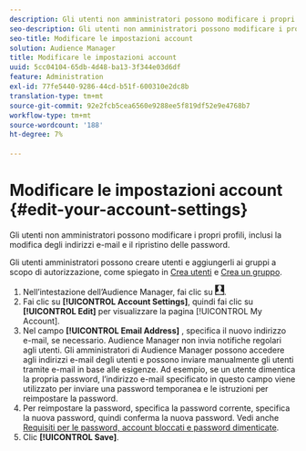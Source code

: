 ```yaml
---
description: Gli utenti non amministratori possono modificare i propri profili, inclusi la modifica degli indirizzi e-mail e il ripristino delle password.
seo-description: Gli utenti non amministratori possono modificare i propri profili, inclusi la modifica degli indirizzi e-mail e il ripristino delle password.
seo-title: Modificare le impostazioni account
solution: Audience Manager
title: Modificare le impostazioni account
uuid: 5cc04104-65db-4d48-ba13-3f344e03d6df
feature: Administration
exl-id: 77fe5440-9286-44cd-b51f-600310e2dc8b
translation-type: tm+mt
source-git-commit: 92e2fcb5cea6560e9288ee5f819df52e9e4768b7
workflow-type: tm+mt
source-wordcount: '188'
ht-degree: 7%

---
```


# Modificare le impostazioni account {#edit-your-account-settings}

Gli utenti non amministratori possono modificare i propri profili, inclusi la modifica degli indirizzi e-mail e il ripristino delle password.

<!-- t_edit_account_settings.xml -->

Gli utenti amministratori possono creare utenti e aggiungerli ai gruppi a scopo di autorizzazione, come spiegato in [Crea utenti](../../features/administration/administration-overview.md#create-users) e [Crea un gruppo](../../features/administration/administration-overview.md#create-group).

1. Nell’intestazione dell’Audience Manager, fai clic su ![](assets/icon_profile.png).
1. Fai clic su **[!UICONTROL Account Settings]**, quindi fai clic su **[!UICONTROL Edit]** per visualizzare la pagina [!UICONTROL My Account].
1. Nel campo **[!UICONTROL Email Address]** , specifica il nuovo indirizzo e-mail, se necessario. Audience Manager non invia notifiche regolari agli utenti. Gli amministratori di Audience Manager possono accedere agli indirizzi e-mail degli utenti e possono inviare manualmente gli utenti tramite e-mail in base alle esigenze. Ad esempio, se un utente dimentica la propria password, l’indirizzo e-mail specificato in questo campo viene utilizzato per inviare una password temporanea e le istruzioni per reimpostare la password.
1. Per reimpostare la password, specifica la password corrente, specifica la nuova password, quindi conferma la nuova password.
Vedi anche [Requisiti per le password, account bloccati e password dimenticate](../../reference/password-requirements.md).
1. Clic **[!UICONTROL Save]**.
